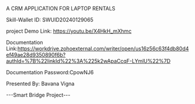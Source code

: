 A CRM APPLICATION FOR LAPTOP RENTALS

Skill-Wallet ID: SWUID20240129065

project Demo Link: https://youtu.be/X4HkH_mXhmc

Documentation Link:https://workdrive.zohoexternal.com/writer/open/us16z56c63f4db80d4ef49ae28d9350890f6b?authId=%7B%22linkId%22%3A%225k2wApaCcqF-LYmlU%22%7D

Documentation Password:CpowNJ6

Presented By: Bavana Vigna

---Smart Bridge Project---

